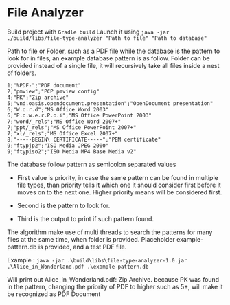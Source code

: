 # File Analyzer

Build project with `Gradle build`
Launch it using `java -jar ./build/libs/file-type-analyzer "Path to file" "Path to database"` 

Path to file or Folder, such as a PDF file while the database is the pattern to look for in files, an example database pattern is as follow.
Folder can be provided instead of a single file, it will recursively take all files inside a nest of folders.
```
1;"%PDF-";"PDF document"
2;"pmview";"PCP pmview config"
4;"PK";"Zip archive"
5;"vnd.oasis.opendocument.presentation";"OpenDocument presentation"
6;"W.o.r.d";"MS Office Word 2003"
6;"P.o.w.e.r.P.o.i";"MS Office PowerPoint 2003"
7;"word/_rels";"MS Office Word 2007+"
7;"ppt/_rels";"MS Office PowerPoint 2007+"
7;"xl/_rels";"MS Office Excel 2007+"
8;"-----BEGIN\ CERTIFICATE-----";"PEM certificate"
9;"ftypjp2";"ISO Media JPEG 2000"
9;"ftypiso2";"ISO Media MP4 Base Media v2"
```

The database follow pattern as semicolon separated values

- First value is priority, in case the same pattern can be found in multiple file types, than priority tells it which one it should consider first before it moves on to the next one.
Higher priority means will be considered first.

- Second is the pattern to look for.

- Third is the output to print if such pattern found.

The algorithm make use of multi threads to search the patterns for many files at the same time, when folder is provided.
Placeholder example-pattern.db is provided, and a test PDF file.

Example :
`java -jar .\build\libs\file-type-analyzer-1.0.jar .\Alice_in_Wonderland.pdf .\example-pattern.db`

Will print out Alice_in_Wonderland.pdf: Zip Archive. because PK was found in the pattern, changing the priority of PDF to higher such as 5+, will make it be recognized as PDF Document

